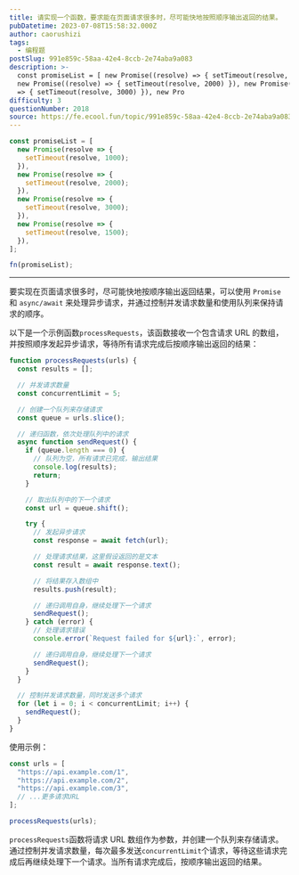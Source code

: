 ```yaml
---
title: 请实现一个函数，要求能在页面请求很多时，尽可能快地按照顺序输出返回的结果。
pubDatetime: 2023-07-08T15:58:32.000Z
author: caorushizi
tags:
  - 编程题
postSlug: 991e859c-58aa-42e4-8ccb-2e74aba9a083
description: >-
  const promiseList = [ new Promise((resolve) => { setTimeout(resolve, 1000) }),
  new Promise((resolve) => { setTimeout(resolve, 2000) }), new Promise((resolve)
  => { setTimeout(resolve, 3000) }), new Pro
difficulty: 3
questionNumber: 2018
source: https://fe.ecool.fun/topic/991e859c-58aa-42e4-8ccb-2e74aba9a083
---
```


```js
const promiseList = [
  new Promise(resolve => {
    setTimeout(resolve, 1000);
  }),
  new Promise(resolve => {
    setTimeout(resolve, 2000);
  }),
  new Promise(resolve => {
    setTimeout(resolve, 3000);
  }),
  new Promise(resolve => {
    setTimeout(resolve, 1500);
  }),
];

fn(promiseList);
```

---

要实现在页面请求很多时，尽可能快地按顺序输出返回结果，可以使用 `Promise` 和 `async/await` 来处理异步请求，并通过控制并发请求数量和使用队列来保持请求的顺序。

以下是一个示例函数`processRequests`，该函数接收一个包含请求 URL 的数组，并按照顺序发起异步请求，等待所有请求完成后按顺序输出返回的结果：

```javascript
function processRequests(urls) {
  const results = [];

  // 并发请求数量
  const concurrentLimit = 5;

  // 创建一个队列来存储请求
  const queue = urls.slice();

  // 递归函数，依次处理队列中的请求
  async function sendRequest() {
    if (queue.length === 0) {
      // 队列为空，所有请求已完成，输出结果
      console.log(results);
      return;
    }

    // 取出队列中的下一个请求
    const url = queue.shift();

    try {
      // 发起异步请求
      const response = await fetch(url);

      // 处理请求结果，这里假设返回的是文本
      const result = await response.text();

      // 将结果存入数组中
      results.push(result);

      // 递归调用自身，继续处理下一个请求
      sendRequest();
    } catch (error) {
      // 处理请求错误
      console.error(`Request failed for ${url}:`, error);

      // 递归调用自身，继续处理下一个请求
      sendRequest();
    }
  }

  // 控制并发请求数量，同时发送多个请求
  for (let i = 0; i < concurrentLimit; i++) {
    sendRequest();
  }
}
```

使用示例：

```javascript
const urls = [
  "https://api.example.com/1",
  "https://api.example.com/2",
  "https://api.example.com/3",
  // ...更多请求URL
];

processRequests(urls);
```

`processRequests`函数将请求 URL 数组作为参数，并创建一个队列来存储请求。通过控制并发请求数量，每次最多发送`concurrentLimit`个请求，等待这些请求完成后再继续处理下一个请求。当所有请求完成后，按顺序输出返回的结果。
